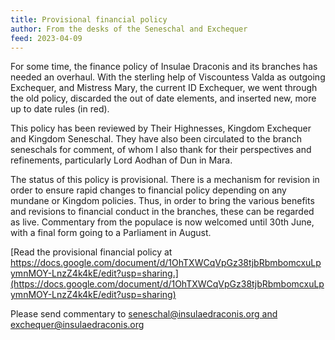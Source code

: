 ```yaml
---
title: Provisional financial policy
author: From the desks of the Seneschal and Exchequer
feed: 2023-04-09
---
```


For some time, the finance policy of Insulae Draconis and its branches has needed an overhaul. With the sterling help of Viscountess Valda as outgoing Exchequer, and Mistress Mary, the current ID Exchequer, we went through the old policy, discarded the out of date elements, and inserted new, more up to date rules (in red).

This policy has been reviewed by Their Highnesses, Kingdom Exchequer and Kingdom Seneschal. They have also been circulated to the branch seneschals for comment, of whom I also thank for their perspectives and refinements, particularly Lord Aodhan of Dun in Mara. 

The status of this policy is provisional. There is a mechanism for revision in order to ensure rapid changes to financial policy depending on any mundane or Kingdom policies. Thus, in order to bring the various benefits and revisions to financial conduct in the branches, these can be regarded as live. Commentary from the populace is now welcomed until 30th June, with a final form going to a Parliament in August.

[Read the provisional financial policy at https://docs.google.com/document/d/1OhTXWCqVpGz38tjbRbmbomcxuLpymnMOY-LnzZ4k4kE/edit?usp=sharing.](https://docs.google.com/document/d/1OhTXWCqVpGz38tjbRbmbomcxuLpymnMOY-LnzZ4k4kE/edit?usp=sharing)

Please send commentary to [seneschal@insulaedraconis.org and exchequer@insulaedraconis.org](mailto:seneschal@insulaedraconis.org,exchequer@insulaedraconis.org)